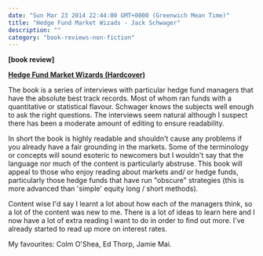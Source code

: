 ```yaml
---
date: "Sun Mar 23 2014 22:44:00 GMT+0000 (Greenwich Mean Time)"
title: "Hedge Fund Market Wizads - Jack Schwager"
description: ""
category: "book-reviews-non-fiction"
---
```

**\[book review\]**

**[Hedge Fund Market Wizards (Hardcover)](http://www.amazon.co.uk/review/R3ENOOMJ9OU5PQ/ref=cm_cr_rdp_perm "Hedge Fund Market Wizards")**

The book is a series of interviews with particular hedge fund managers that have the absolute best track records. Most of whom ran funds with a quantitative or statistical flavour. Schwager knows the subjects well enough to ask the right questions. The interviews seem natural although I suspect there has been a moderate amount of editing to ensure readability.

In short the book is highly readable and shouldn't cause any problems if you already have a fair grounding in the markets. Some of the terminology or concepts will sound esoteric to newcomers but I wouldn't say that the language nor much of the content is particularly abstruse. This book will appeal to those who enjoy reading about markets and/ or hedge funds, particularly those hedge funds that have run "obscure" strategies (this is more advanced than 'simple' equity long / short methods).

Content wise I'd say I learnt a lot about how each of the managers think, so a lot of the content was new to me. There is a lot of ideas to learn here and I now have a lot of extra reading I want to do in order to find out more. I've already started to read up more on interest rates.

My favourites: Colm O'Shea, Ed Thorp, Jamie Mai.